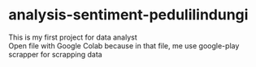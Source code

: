 # analysis-sentiment-pedulilindungi
This is my first project for data analyst <br>
Open file with Google Colab because in that file, me use google-play scrapper for scrapping data
